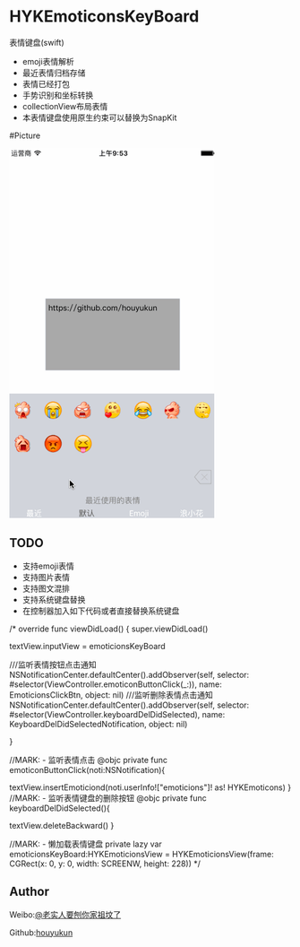 # HYKEmoticonsKeyBoard
表情键盘(swift)

- emoji表情解析
- 最近表情归档存储
- 表情已经打包
- 手势识别和坐标转换
- collectionView布局表情
- 本表情键盘使用原生约束可以替换为SnapKit

#Picture

![](/录屏.gif)

## TODO

- 支持emoji表情
- 支持图片表情
- 支持图文混排
- 支持系统键盘替换
- 在控制器加入如下代码或者直接替换系统键盘


/*
override func viewDidLoad() {
super.viewDidLoad()

textView.inputView = emoticionsKeyBoard

///监听表情按钮点击通知
NSNotificationCenter.defaultCenter().addObserver(self, selector: #selector(ViewController.emoticonButtonClick(_:)), name: EmoticionsClickBtn, object: nil)
///监听删除表情点击通知
NSNotificationCenter.defaultCenter().addObserver(self, selector: #selector(ViewController.keyboardDelDidSelected), name: KeyboardDelDidSelectedNotification, object: nil)

}

//MARK: - 监听表情点击
@objc private func emoticonButtonClick(noti:NSNotification){

textView.insertEmoticiond(noti.userInfo!["emoticions"]! as! HYKEmoticons)
}
//MARK: - 监听表情键盘的删除按钮
@objc private func keyboardDelDidSelected(){

textView.deleteBackward()
}

//MARK: - 懒加载表情键盘
private lazy var emoticionsKeyBoard:HYKEmoticionsView = HYKEmoticionsView(frame: CGRect(x: 0, y: 0, width: SCREENW, height: 228))
*/

## Author

Weibo:[@老实人要刨你家祖坟了](http://weibo.com/caoeggs)

Github:[houyukun](https://github.com/houyukun) 

